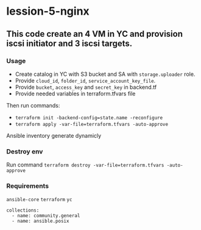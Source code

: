 # lession-5-nginx


## This code create an 4 VM in YC and provision iscsi initiator and 3 iscsi targets.

### Usage

- Create catalog in YC with S3 bucket and SA with `storage.uploader` role.
- Provide `cloud_id`, `folder_id`, `service_account_key_file`.
- Provide `bucket`, `access_key` and `secret_key` in backend.tf
- Provide needed variables in terraform.tfvars file

Then run commands:

- `terraform init -backend-config=state.name -reconfigure`
- `terraform apply -var-file=terraform.tfvars -auto-approve`

Ansible inventory generate dynamicly


### Destroy env

Run command `terraform destroy -var-file=terraform.tfvars -auto-approve`

### Requirements

`ansible-core`
`terraform`
`yc`

```
collections:
  - name: community.general
  - name: ansible.posix
  ```